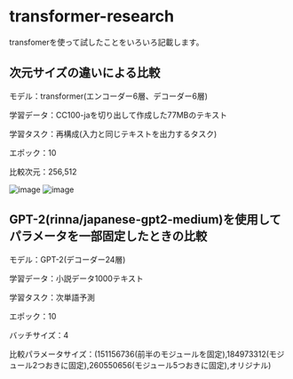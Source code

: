 # transformer-research

transfomerを使って試したことをいろいろ記載します。

## 次元サイズの違いによる比較
モデル：transformer(エンコーダー6層、デコーダー6層)

学習データ：CC100-jaを切り出して作成した77MBのテキスト

学習タスク：再構成(入力と同じテキストを出力するタスク)

エポック：10

比較次元：256,512

![image](https://github.com/tsutsui-439f340f/transformer-research/assets/55880071/2c624d49-ab36-4e6a-be4f-12bd3189cc78)
![image](https://github.com/tsutsui-439f340f/transformer-research/assets/55880071/30ed0de5-f47e-4f13-83e1-5555e0e3c1dc)



## GPT-2(rinna/japanese-gpt2-medium)を使用してパラメータを一部固定したときの比較
モデル：GPT-2(デコーダー24層)

学習データ：小説データ1000テキスト

学習タスク：次単語予測

エポック：10

バッチサイズ：4

比較パラメータサイズ：(151156736(前半のモジュールを固定),184973312(モジュール2つおきに固定),260550656(モジュール5つおきに固定),オリジナル)


